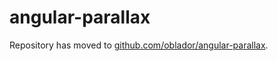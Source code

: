angular-parallax
================

Repository has moved to [github.com/oblador/angular-parallax](https://github.com/oblador/angular-parallax).